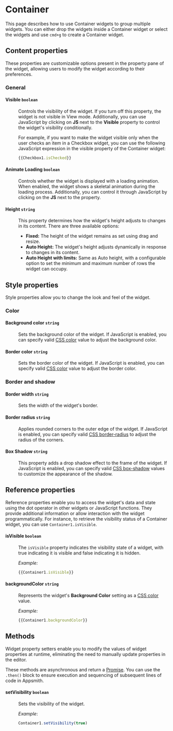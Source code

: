 # Container

This page describes how to use Container widgets to group multiple widgets. You can either drop the widgets inside a Container widget or select the widgets and use `cmd+g` to create a Container widget.

## Content properties

These properties are customizable options present in the property pane of the widget, allowing users to modify the widget according to their preferences.

### General

#### Visible `boolean`

<dd>

Controls the visibility of the widget. If you turn off this property, the widget is not visible in View mode. Additionally, you can use JavaScript by clicking on **JS** next to the **Visible** property to control the widget's visibility conditionally.

For example, if you want to make the widget visible only when the user checks an item in a Checkbox widget, you can use the following JavaScript expression in the visible property of the Container widget:

```js
{{Checkbox1.isChecked}}
```

</dd>

#### Animate Loading `boolean`

<dd>

Controls whether the widget is displayed with a loading animation. When enabled, the widget shows a skeletal animation during the loading process. Additionally, you can control it through JavaScript by clicking on the **JS** next to the property.

</dd>

#### Height `string`

<dd>

This property determines how the widget's height adjusts to changes in its content. There are three available options:

- **Fixed:** The height of the widget remains as set using drag and resize.
- **Auto Height:** The widget's height adjusts dynamically in response to changes in its content.
- **Auto Height with limits:** Same as Auto height, with a configurable option to set the minimum and maximum number of rows the widget can occupy.

</dd>

## Style properties

Style properties allow you to change the look and feel of the widget.

### Color

#### Background color `string`

<dd>

Sets the background color of the widget. If JavaScript is enabled, you can specify valid [CSS color](https://developer.mozilla.org/en-US/docs/Web/CSS/color) value to adjust the background color.

</dd>

#### Border color `string`

<dd>

Sets the border color of the widget. If JavaScript is enabled, you can specify valid [CSS color](https://developer.mozilla.org/en-US/docs/Web/CSS/color) value to adjust the border color.

</dd>

### Border and shadow

#### Border width `string`

<dd>

Sets the width of the widget's border.

</dd>

#### Border radius `string`

<dd>

Applies rounded corners to the outer edge of the widget. If JavaScript is enabled, you can specify valid [CSS border-radius](https://developer.mozilla.org/en-US/docs/Web/CSS/border-radius) to adjust the radius of the corners.

</dd>

#### Box Shadow `string`
 
<dd>

This property adds a drop shadow effect to the frame of the widget. If JavaScript is enabled, you can specify valid [CSS box-shadow](https://developer.mozilla.org/en-US/docs/Web/CSS/box-shadow) values to customize the appearance of the shadow.

</dd>

## Reference properties

Reference properties enable you to access the widget's data and state using the dot operator in other widgets or JavaScript functions. They provide additional information or allow interaction with the widget programmatically. For instance, to retrieve the visibility status of a Container widget, you can use `Container1.isVisible`.

#### isVisible `boolean`

<dd>

The `isVisible` property indicates the visibility state of a widget, with true indicating it is visible and false indicating it is hidden.

*Example:*
```js
{{Container1.isVisible}}
```

</dd>

#### backgroundColor `string`

<dd>

Represents the widget's **Background Color** setting as a [CSS color](https://developer.mozilla.org/en-US/docs/Web/CSS/color) value.

*Example:*

```js
{{Container1.backgroundColor}}
```

</dd>

## Methods

Widget property setters enable you to modify the values of widget properties at runtime, eliminating the need to manually update properties in the editor.

These methods are asynchronous and return a [Promise](/core-concepts/writing-code/javascript-promises#using-promises-in-appsmith). You can use the `.then()` block to ensure execution and sequencing of subsequent lines of code in Appsmith.


#### setVisibility `boolean`

<dd>

Sets the visibility of the widget.

*Example*:

```js
Container1.setVisibility(true)
```

</dd>